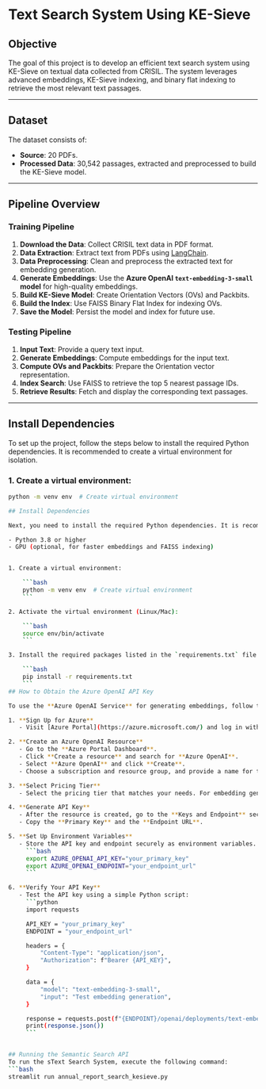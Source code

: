 # Text Search System Using KE-Sieve

## Objective
The goal of this project is to develop an efficient text search system using KE-Sieve on textual data collected from CRISIL. The system leverages advanced embeddings, KE-Sieve indexing, and binary flat indexing to retrieve the most relevant text passages.

---

## Dataset
The dataset consists of:
- **Source**: 20 PDFs.
- **Processed Data**: 30,542 passages, extracted and preprocessed to build the KE-Sieve model.

---

## Pipeline Overview

### **Training Pipeline**
1. **Download the Data**: Collect CRISIL text data in PDF format.
2. **Data Extraction**: Extract text from PDFs using [LangChain](https://github.com/hwchase17/langchain).
3. **Data Preprocessing**: Clean and preprocess the extracted text for embedding generation.
4. **Generate Embeddings**: Use the **Azure OpenAI `text-embedding-3-small` model** for high-quality embeddings.
5. **Build KE-Sieve Model**: Create Orientation Vectors (OVs) and Packbits.
6. **Build the Index**: Use FAISS Binary Flat Index for indexing OVs.
7. **Save the Model**: Persist the model and index for future use.

### **Testing Pipeline**
1. **Input Text**: Provide a query text input.
2. **Generate Embeddings**: Compute embeddings for the input text.
3. **Compute OVs and Packbits**: Prepare the Orientation vector representation.
4. **Index Search**: Use FAISS to retrieve the top 5 nearest passage IDs.
5. **Retrieve Results**: Fetch and display the corresponding text passages.

---

## Install Dependencies

To set up the project, follow the steps below to install the required Python dependencies. It is recommended to create a virtual environment for isolation.

### 1. Create a virtual environment:

```bash
python -m venv env  # Create virtual environment

## Install Dependencies

Next, you need to install the required Python dependencies. It is recommended to create a virtual environment for this.

- Python 3.8 or higher
- GPU (optional, for faster embeddings and FAISS indexing)


1. Create a virtual environment:

    ```bash
    python -m venv env  # Create virtual environment
    ```

2. Activate the virtual environment (Linux/Mac):

    ```bash
    source env/bin/activate
    ```

3. Install the required packages listed in the `requirements.txt` file:

    ```bash
    pip install -r requirements.txt
    ```
## How to Obtain the Azure OpenAI API Key

To use the **Azure OpenAI Service** for generating embeddings, follow these steps:

1. **Sign Up for Azure**  
   - Visit [Azure Portal](https://azure.microsoft.com/) and log in with your Microsoft account. If you don’t have an account, create one.

2. **Create an Azure OpenAI Resource**  
   - Go to the **Azure Portal Dashboard**.  
   - Click **Create a resource** and search for **Azure OpenAI**.  
   - Select **Azure OpenAI** and click **Create**.  
   - Choose a subscription and resource group, and provide a name for the OpenAI resource.

3. **Select Pricing Tier**  
   - Select the pricing tier that matches your needs. For embedding generation, use the `text-embedding-3-small` model.

4. **Generate API Key**  
   - After the resource is created, go to the **Keys and Endpoint** section within the Azure OpenAI resource.  
   - Copy the **Primary Key** and the **Endpoint URL**.

5. **Set Up Environment Variables**  
   - Store the API key and endpoint securely as environment variables. For example:  
     ```bash
     export AZURE_OPENAI_API_KEY="your_primary_key"
     export AZURE_OPENAI_ENDPOINT="your_endpoint_url"
     ```

6. **Verify Your API Key**  
   - Test the API key using a simple Python script:  
     ```python
     import requests

     API_KEY = "your_primary_key"
     ENDPOINT = "your_endpoint_url"

     headers = {
         "Content-Type": "application/json",
         "Authorization": f"Bearer {API_KEY}",
     }

     data = {
         "model": "text-embedding-3-small",
         "input": "Test embedding generation",
     }

     response = requests.post(f"{ENDPOINT}/openai/deployments/text-embedding-3-small/embeddings", headers=headers, json=data)
     print(response.json())
     ```


## Running the Semantic Search API
To run the sText Search System, execute the following command:
```bash
streamlit run annual_report_search_kesieve.py
```
